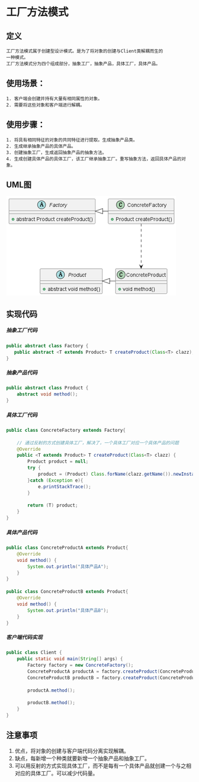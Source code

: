 # 工厂方法模式
## 定义
    工厂方法模式属于创建型设计模式。是为了将对象的创建与Client类解耦而生的
    一种模式。
    工厂方法模式分为四个组成部分，抽象工厂，抽象产品，具体工厂，具体产品。
## 使用场景：
    1. 客户端会创建并持有大量有相同属性的对象。
    2. 需要将这些对象和客户端进行解耦。
## 使用步骤：
    1. 将具有相同特征的对象的共同特征进行提取。生成抽象产品类。
    2. 生成继承抽象产品的具体产品。
    3. 创建抽象工厂，生成返回抽象产品的抽象方法。
    4. 生成创建具体产品的具体工厂，该工厂继承抽象工厂。重写抽象方法，返回具体产品的对象。
## UML图
![工厂方法](MethodFactory.png)

## 实现代码
##### 抽象工厂代码
```java
public abstract class Factory {
   public abstract <T extends Product> T createProduct(Class<T> clazz);
}
```
##### 抽象产品代码
```java
public abstract class Product {
    abstract void method();
}
```

##### 具体工厂代码
```java
public class ConcreteFactory extends Factory{

    // 通过反射的方式创建具体工厂，解决了，一个具体工厂对应一个具体产品的问题
    @Override
    public <T extends Product> T createProduct(Class<T> clazz) {
        Product product = null;
        try {
            product = (Product) Class.forName(clazz.getName()).newInstance();
        }catch (Exception e){
            e.printStackTrace();
        }

        return (T) product;
    }
}
```

##### 具体产品代码
```java
public class ConcreteProductA extends Product{
    @Override
    void method() {
        System.out.println("具体产品A");
    }
}

public class ConcreteProductB extends Product{
    @Override
    void method() {
        System.out.println("具体产品B");
    }
}
```

##### 客户端代码实现
```java
public class Client {
    public static void main(String[] args) {
        Factory factory = new ConcreteFactory();
        ConcreteProductA productA = factory.createProduct(ConcreteProductA.class);
        ConcreteProductB productB = factory.createProduct(ConcreteProductB.class);

        productA.method();

        productB.method();
    }
}
```
## 注意事项
1. 优点，将对象的创建与客户端代码分离实现解耦。
2. 缺点，每新增一个种类就要新增一个抽象产品和抽象工厂。
3. 可以用反射的方式实现具体工厂，而不是每有一个具体产品就创建一个与之相对应的具体工厂。可以减少代码量。